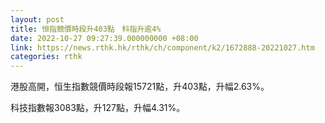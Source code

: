 ```yaml
---
layout: post
title: 恒指競價時段升403點　科指升逾4%
date: 2022-10-27 09:27:39.000000000 +08:00
link: https://news.rthk.hk/rthk/ch/component/k2/1672888-20221027.htm
categories: rthk
---
```


港股高開，恒生指數競價時段報15721點，升403點，升幅2.63%。

科技指數報3083點，升127點，升幅4.31%。
